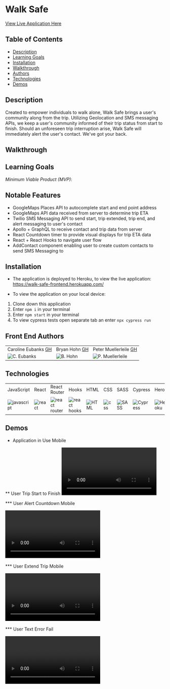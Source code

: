 # Walk Safe
[View Live Application Here](https://walk-safe-frontend.herokuapp.com/)

## Table of Contents
* [Description](#description)
* [Learning Goals](#LearningGoals)
* [Installation](#installation)
* [Walkthrough](#walkthrough)
* [Authors](#authors)
* [Technologies](#technologies)
* [Demos](#demos)

## Description

Created to empower individuals to walk alone, Walk Safe brings a user's community along from the trip. Utilizing Geolocation and SMS messaging APIs, we keep a user's community informed of their trip status from start to finish. Should an unforeseen trip interruption arise, Walk Safe will immediately alert the user's contact. We've got your back.

## Walkthrough



## Learning Goals



*Minimum Viable Product (MVP)*:  


## Notable Features

- GoogleMaps Places API to autocomplete start and end point address
- GoogleMaps API data received from server to determine trip ETA
- Twilio SMS Messaging API to send start, trip extended, trip end, and alert messaging to user's contact
- Apollo + GraphQL to receive contact and trip data from server
- React Countdown timer to provide visual displays for trip ETA data
- React + React Hooks to navigate user flow
- AddContact component enabling user to create custom contacts to send SMS Messaging to


## Installation

* The application is deployed to Heroku, to view the live application: https://walk-safe-frontend.herokuapp.com/

* To view the application on your local device:

1. Clone down this application
2. Enter `npm i` in your terminal
3. Enter `npm start` in your terminal
4. To view cypress tests open separate tab an enter `npx cypress run`

## Front End Authors
<table>
    <tr>
        <td> Caroline Eubanks <a href="https://github.com/cmeubanks">GH</td>
        <td> Bryan Hohn <a href="https://github.com/bhohnco">GH</td>
        <td> Peter Muellerleile <a href="https://github.com/pcmueller">GH</td>    
    </tr>
    <tr>
        <td><img src="https://avatars.githubusercontent.com/u/73092355?v=4" alt="C. Eubanks" width="125" height="auto" /></td>
        <td><img src="https://avatars.githubusercontent.com/u/71860165?v=4" alt="B. Hohn" width="125" height="auto" /></td>
        <td><img src="https://avatars.githubusercontent.com/u/51062974?v=4" alt="P. Muellerleile" width="125" height="auto" /></td>
    </tr>
</table>

## Technologies
<table>
    <tr>
        <td>JavaScript</td>
        <td>React</td>
        <td>React Router</td>
        <td>Hooks</td>
        <td>HTML</td>
        <td>CSS</td>
        <td>SASS</td>
        <td>Cypress</td>
        <td>Heroku</td>
        <td>TravisCI</td>
    </tr>
    </tr>
        <td><img src="https://user-images.githubusercontent.com/73092355/119360616-074c6580-bc68-11eb-8ac1-f1ca05b87bf8.png" alt="javascript" width="100" height="auto" /></td>
        <td><img src="https://user-images.githubusercontent.com/73092355/119361040-74f89180-bc68-11eb-845a-29ec9f93f095.png" alt="react" width="100" height="auto" /></td>
        <td><img src="https://user-images.githubusercontent.com/73092355/119361186-9d808b80-bc68-11eb-97ee-05bde2700716.png" alt="react router" width="100" height="auto" /></td>
        <td><img src="https://raw.githubusercontent.com/alDuncanson/react-hooks-snippets/master/icon.png" alt="react hooks" width="100" height="auto" /></td>
        <td><img src="https://user-images.githubusercontent.com/73092355/119402191-d553f700-bc99-11eb-8cd3-6ef44023d530.png" alt="HTML" width="100" height="auto" /></td>
        <td><img src="https://user-images.githubusercontent.com/73092355/119402395-1e0bb000-bc9a-11eb-9173-30403b8848d1.png" alt="css" width="100" height="auto" /></td>
        <td><img src="https://user-images.githubusercontent.com/73092355/119351057-49bc7500-bc5d-11eb-9e74-24ede01707c4.png" alt="SASS" width="100" height="auto" /></td>
        <td><img src="https://user-images.githubusercontent.com/73092355/119361263-b5f0a600-bc68-11eb-9f41-8e10aa013e7a.png" alt="Cypress" width="100" height="auto" /></td>
        <td><img src="https://user-images.githubusercontent.com/73092355/119402483-3bd91500-bc9a-11eb-9465-edf38b6a68d3.png" alt="Heroku" width="100" height="auto" /></td>
        <td><img src="https://github.com/devicons/devicon/blob/master/icons/travis/travis-plain.svg" alt="TravisCI" width="50" height="auto" /></td>
    </tr>
</table>

## Demos

* Application in Use Mobile

** User Trip Start to Finish
![Watch the video](https://user-images.githubusercontent.com/71860165/126582985-59801333-2159-440b-b0f0-c139975dad29.mov)

*** User Alert Countdown Mobile

![Watch the video](https://user-images.githubusercontent.com/71860165/126582893-43874f48-dbc5-4125-bcf4-8b2438fee103.mov)

*** User Extend Trip Mobile

![Watch the video](https://user-images.githubusercontent.com/71860165/126582932-8193123a-1fda-4577-b85d-440188ab8606.mov)

*** User Text Error Fail

![Watch the video](https://user-images.githubusercontent.com/71860165/126584248-523e360b-59a3-469c-a61b-9dd1c989ef17.mov)
